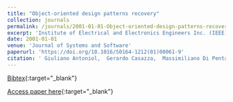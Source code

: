```yaml
---
title: "Object-oriented design patterns recovery"
collection: journals
permalink: /journals/2001-01-01-Object-oriented-design-patterns-recovery
excerpt: 'Institute of Electrical and Electronics Engineers Inc. (IEEE), Los Alamitos, CA, USA, Scopus ID: 2-s2.0-0035889368, Cited by: 62'
date: 2001-01-01
venue: 'Journal of Systems and Software'
paperurl: 'https://doi.org/10.1016/S0164-1212(01)00061-9'
citation: ' Giuliano Antoniol,  Gerardo Casazza,  Massimiliano Di Penta,  Roberto Fiutem, &quot;Object-oriented design patterns recovery.&quot; Journal of Systems and Software, 2001.'
---
```

[Bibtex](https://dblp.org/rec/bib/journals/jss/AntoniolCPF01){:target="_blank"}

[Access paper here](https://doi.org/10.1016/S0164-1212(01)00061-9){:target="_blank"}
